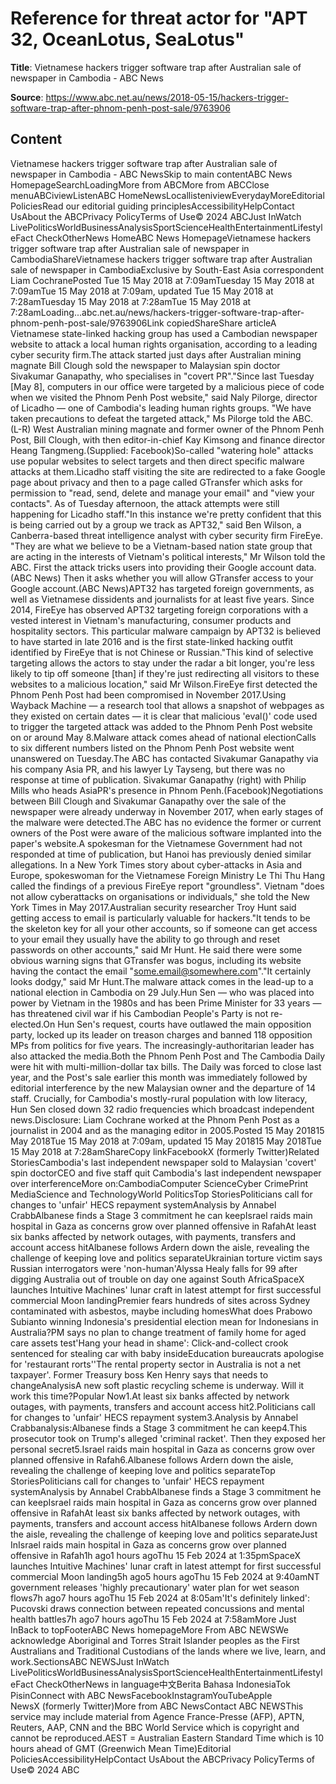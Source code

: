 # Reference for threat actor for "APT 32, OceanLotus, SeaLotus"

**Title**: Vietnamese hackers trigger software trap after Australian sale of newspaper in Cambodia - ABC News

**Source**: https://www.abc.net.au/news/2018-05-15/hackers-trigger-software-trap-after-phnom-penh-post-sale/9763906

## Content
Vietnamese hackers trigger software trap after Australian sale of newspaper in Cambodia - ABC NewsSkip to main contentABC News HomepageSearchLoadingMore from ABCMore from ABCClose menuABCiviewListenABC HomeNewsLocallisteniviewEverydayMoreEditorial PoliciesRead our editorial guiding principlesAccessibilityHelpContact UsAbout the ABCPrivacy PolicyTerms of Use© 2024 ABCJust InWatch LivePoliticsWorldBusinessAnalysisSportScienceHealthEntertainmentLifestyleFact CheckOtherNews HomeABC News HomepageVietnamese hackers trigger software trap after Australian sale of newspaper in CambodiaShareVietnamese hackers trigger software trap after Australian sale of newspaper in CambodiaExclusive by South-East Asia correspondent Liam CochranePosted Tue 15 May 2018 at 7:09amTuesday 15 May 2018 at 7:09amTue 15 May 2018 at 7:09am, updated Tue 15 May 2018 at 7:28amTuesday 15 May 2018 at 7:28amTue 15 May 2018 at 7:28amLoading...abc.net.au/news/hackers-trigger-software-trap-after-phnom-penh-post-sale/9763906Link copiedShareShare articleA Vietnamese state-linked hacking group has used a Cambodian newspaper website to attack a local human rights organisation, according to a leading cyber security firm.The attack started just days after Australian mining magnate Bill Clough sold the newspaper to Malaysian spin doctor Sivakumar Ganapathy, who specialises in "covert PR"."Since last Tuesday [May 8], computers in our office were targeted by a malicious piece of code when we visited the Phnom Penh Post website," said Naly Pilorge, director of Licadho — one of Cambodia's leading human rights groups. "We have taken precautions to defeat the targeted attack," Ms Pilorge told the ABC.  (L-R) West Australian mining magnate and former owner of the Phnom Penh Post, Bill Clough, with then editor-in-chief Kay Kimsong and finance director Heang Tangmeng.(Supplied: Facebook)So-called "watering hole" attacks use popular websites to select targets and then direct specific malware attacks at them.Licadho staff visiting the site are redirected to a fake Google page about privacy and then to a page called GTransfer which asks for permission to "read, send, delete and manage your email" and "view your contacts". As of Tuesday afternoon, the attack attempts were still happening for Licadho staff."In this instance we're pretty confident that this is being carried out by a group we track as APT32," said Ben Wilson, a Canberra-based threat intelligence analyst with cyber security firm FireEye. "They are what we believe to be a Vietnam-based nation state group that are acting in the interests of Vietnam's political interests," Mr Wilson told the ABC.  First the attack tricks users into providing their Google account data.(ABC News) Then it asks whether you will allow GTransfer access to your Google account.(ABC News)APT32 has targeted foreign governments, as well as Vietnamese dissidents and journalists for at least five years. Since 2014, FireEye has observed APT32 targeting foreign corporations with a vested interest in Vietnam's manufacturing, consumer products and hospitality sectors. This particular malware campaign by APT32 is believed to have started in late 2016 and is the first state-linked hacking outfit identified by FireEye that is not Chinese or Russian."This kind of selective targeting allows the actors to stay under the radar a bit longer, you're less likely to tip off someone [than] if they're just redirecting all visitors to these websites to a malicious location," said Mr Wilson.FireEye first detected the Phnom Penh Post had been compromised in November 2017.Using Wayback Machine — a research tool that allows a snapshot of webpages as they existed on certain dates — it is clear that malicious 'eval()' code used to trigger the targeted attack was added to the Phnom Penh Post website on or around May 8.Malware attack comes ahead of national electionCalls to six different numbers listed on the Phnom Penh Post website went unanswered on Tuesday.The ABC has contacted Sivakumar Ganapathy via his company Asia PR, and his lawyer Ly Tayseng, but there was no response at time of publication.  Sivakumar Ganapathy (right) with Philip Mills who heads AsiaPR's presence in Phnom Penh.(Facebook)Negotiations between Bill Clough and Sivakumar Ganapathy over the sale of the newspaper were already underway in November 2017, when early stages of the malware were detected.The ABC has no evidence the former or current owners of the Post were aware of the malicious software implanted into the paper's website.A spokesman for the Vietnamese Government had not responded at time of publication, but Hanoi has previously denied similar allegations. In a New York Times story about cyber-attacks in Asia and Europe, spokeswoman for the Vietnamese Foreign Ministry Le Thi Thu Hang called the findings of a previous FireEye report "groundless". Vietnam "does not allow cyberattacks on organisations or individuals," she told the New York Times in May 2017.Australian security researcher Troy Hunt said getting access to email is particularly valuable for hackers."It tends to be the skeleton key for all your other accounts, so if someone can get access to your email they usually have the ability to go through and reset passwords on other accounts," said Mr Hunt. He said there were some obvious warning signs that GTransfer was bogus, including its website having the contact the email "some.email@somewhere.com"."It certainly looks dodgy," said Mr Hunt.The malware attack comes in the lead-up to a national election in Cambodia on 29 July.Hun Sen — who was placed into power by Vietnam in the 1980s and has been Prime Minister for 33 years — has threatened civil war if his Cambodian People's Party is not re-elected.On Hun Sen's request, courts have outlawed the main opposition party, locked up its leader on treason charges and banned 118 opposition MPs from politics for five years. The increasingly-authoritarian leader has also attacked the media.Both the Phnom Penh Post and The Cambodia Daily were hit with multi-million-dollar tax bills. The Daily was forced to close last year, and the Post's sale earlier this month was immediately followed by editorial interference by the new Malaysian owner and the departure of 14 staff. Crucially, for Cambodia's mostly-rural population with low literacy, Hun Sen closed down 32 radio frequencies which broadcast independent news.Disclosure: Liam Cochrane worked at the Phnom Penh Post as a journalist in 2004 and as the managing editor in 2005.Posted 15 May 201815 May 2018Tue 15 May 2018 at 7:09am, updated 15 May 201815 May 2018Tue 15 May 2018 at 7:28amShareCopy linkFacebookX (formerly Twitter)Related StoriesCambodia's last independent newspaper sold to Malaysian 'covert' spin doctorCEO and five staff quit Cambodia's last independent newspaper over interferenceMore on:CambodiaComputer ScienceCyber CrimePrint MediaScience and TechnologyWorld PoliticsTop StoriesPoliticians call for changes to 'unfair' HECS repayment systemAnalysis by Annabel CrabbAlbanese finds a Stage 3 commitment he can keepIsrael raids main hospital in Gaza as concerns grow over planned offensive in RafahAt least six banks affected by network outages, with payments, transfers and account access hitAlbanese follows Ardern down the aisle, revealing the challenge of keeping love and politics separateUkrainian torture victim says Russian interrogators were 'non-human'Alyssa Healy falls for 99 after digging Australia out of trouble on day one against South AfricaSpaceX launches Intuitive Machines' lunar craft in latest attempt for first successful commercial Moon landingPremier fears hundreds of sites across Sydney contaminated with asbestos, maybe including homesWhat does Prabowo Subianto winning Indonesia's presidential election mean for Indonesians in Australia?PM says no plan to change treatment of family home for aged care assets test'Hang your head in shame': Click-and-collect crook sentenced for stealing car with baby insideEducation bureaucrats apologise for 'restaurant rorts''The rental property sector in Australia is not a net taxpayer'. Former Treasury boss Ken Henry says that needs to changeAnalysisA new soft plastic recycling scheme is underway. Will it work this time?Popular Now1.At least six banks affected by network outages, with payments, transfers and account access hit2.Politicians call for changes to 'unfair' HECS repayment system3.Analysis by Annabel Crabbanalysis:Albanese finds a Stage 3 commitment he can keep4.This prosecutor took on Trump's alleged 'criminal racket'. Then they exposed her personal secret5.Israel raids main hospital in Gaza as concerns grow over planned offensive in Rafah6.Albanese follows Ardern down the aisle, revealing the challenge of keeping love and politics separateTop StoriesPoliticians call for changes to 'unfair' HECS repayment systemAnalysis by Annabel CrabbAlbanese finds a Stage 3 commitment he can keepIsrael raids main hospital in Gaza as concerns grow over planned offensive in RafahAt least six banks affected by network outages, with payments, transfers and account access hitAlbanese follows Ardern down the aisle, revealing the challenge of keeping love and politics separateJust InIsrael raids main hospital in Gaza as concerns grow over planned offensive in Rafah1h ago1 hours agoThu 15 Feb 2024 at 1:35pmSpaceX launches Intuitive Machines' lunar craft in latest attempt for first successful commercial Moon landing5h ago5 hours agoThu 15 Feb 2024 at 9:40amNT government releases 'highly precautionary' water plan for wet season flows7h ago7 hours agoThu 15 Feb 2024 at 8:05am'It's definitely linked': Pucovski draws connection between repeated concussions and mental health battles7h ago7 hours agoThu 15 Feb 2024 at 7:58amMore Just InBack to topFooterABC News homepageMore From ABC NEWSWe acknowledge Aboriginal and Torres Strait Islander peoples as the First Australians and Traditional Custodians of the lands where we live, learn, and work.SectionsABC NEWSJust InWatch LivePoliticsWorldBusinessAnalysisSportScienceHealthEntertainmentLifestyleFact CheckOtherNews in language中文Berita Bahasa IndonesiaTok PisinConnect with ABC NewsFacebookInstagramYouTubeApple NewsX (formerly Twitter)More from ABC NewsContact ABC NEWSThis service may include material from Agence France-Presse (AFP), APTN, Reuters, AAP, CNN and the BBC World Service which is copyright and cannot be reproduced.AEST = Australian Eastern Standard Time which is 10 hours ahead of GMT (Greenwich Mean Time)Editorial PoliciesAccessibilityHelpContact UsAbout the ABCPrivacy PolicyTerms of Use© 2024 ABC